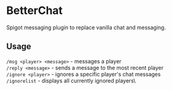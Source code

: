 # BetterChat
Spigot messaging plugin to replace vanilla chat and messaging.

## Usage
`/msg <player> <message>` - messages a player\
`/reply <message>` - sends a message to the most recent player\
`/ignore <player>` - ignores a specific player's chat messages \
`/ignorelist` - displays all currently ignored players\
